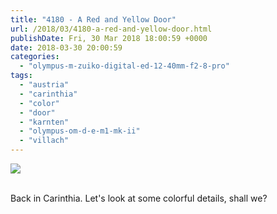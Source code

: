 ```yaml
---
title: "4180 - A Red and Yellow Door"
url: /2018/03/4180-a-red-and-yellow-door.html
publishDate: Fri, 30 Mar 2018 18:00:59 +0000
date: 2018-03-30 20:00:59
categories: 
  - "olympus-m-zuiko-digital-ed-12-40mm-f2-8-pro"
tags: 
  - "austria"
  - "carinthia"
  - "color"
  - "door"
  - "karnten"
  - "olympus-om-d-e-m1-mk-ii"
  - "villach"
---
```

<div class="container">
<div class="center"><a target="_blank" href="https://d25zfm9zpd7gm5.cloudfront.net/1200x1200/2017/20170615_165514_lr.jpg"><img class="webfeedsFeaturedVisual" src="https://d25zfm9zpd7gm5.cloudfront.net/0600x0600/2017/20170615_165514_lr.jpg" /></a></div>
</div>
<br />

Back in Carinthia. Let's look at some colorful details, shall we?

